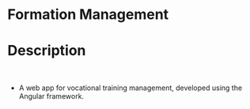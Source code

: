 # Formation Management

# Description

<br>

- A web app for vocational training management, developed using the Angular framework.

<br>
